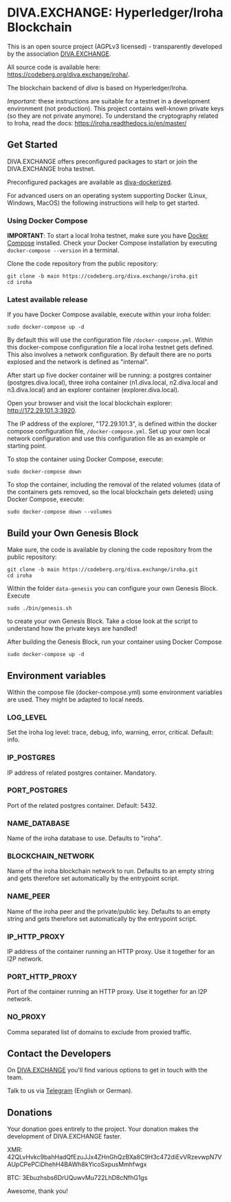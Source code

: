 # DIVA.EXCHANGE: Hyperledger/Iroha Blockchain

This is an open source project (AGPLv3 licensed) - transparently developed by the association [DIVA.EXCHANGE](https://diva.exchange).

All source code is available here: https://codeberg.org/diva.exchange/iroha/.

The blockchain backend of _diva_ is based on Hyperledger/Iroha. 

_Important:_ these instructions are suitable for a testnet in a development environment (not production). This project contains well-known private keys (so they are not private anymore). To understand the cryptography related to Iroha, read the docs: https://iroha.readthedocs.io/en/master/  

## Get Started

DIVA.EXCHANGE offers preconfigured packages to start or join the DIVA.EXCHANGE Iroha testnet.

Preconfigured packages are available as [diva-dockerized](https://codeberg.org/diva.exchange/diva-dockerized).

For advanced users on an operating system supporting Docker (Linux, Windows, MacOS) the following instructions will help to get started.

### Using Docker Compose

**IMPORTANT**: To start a local Iroha testnet, make sure you have [Docker Compose](https://docs.docker.com/compose/install/) installed. Check your Docker Compose installation by executing `docker-compose --version` in a terminal.

Clone the code repository from the public repository:
```
git clone -b main https://codeberg.org/diva.exchange/iroha.git
cd iroha
```

### Latest available release

If you have Docker Compose available, execute within your iroha folder:
```
sudo docker-compose up -d
```

By default this will use the configuration file `/docker-compose.yml`. Within this docker-compose configuration file a local iroha testnet gets defined. This also involves a network configuration. By default there are no ports explosed and the network is defined as "internal".

After start up five docker container will be running: a postgres container (postgres.diva.local), three iroha container (n1.diva.local, n2.diva.local and n3.diva.local) and an explorer container (explorer.diva.local).

Open your browser and visit the local blockchain explorer: http://172.29.101.3:3920.

The IP address of the explorer, "172.29.101.3", is defined within the docker compose configuration file, `/docker-compose.yml`. Set up your own local network configuration and use this configuration file as an example or starting point.

To stop the container using Docker Compose, execute:
```
sudo docker-compose down
```
 
To stop the container, including the removal of the related volumes (data of the containers gets removed, so the local blockchain gets deleted) using Docker Compose, execute:
```
sudo docker-compose down --volumes
```

## Build your Own Genesis Block

Make sure, the code is available by cloning the code repository from the public repository:
```
git clone -b main https://codeberg.org/diva.exchange/iroha.git
cd iroha
```

Within the folder `data-genesis` you can configure your own Genesis Block. Execute
```
sudo ./bin/genesis.sh
```
to create your own Genesis Block. Take a close look at the script to understand how the private keys are handled!

After building the Genesis Block, run your container using Docker Compose 
```
sudo docker-compose up -d
```

## Environment variables

Within the compose file (docker-compose.yml) some environment variables are used. They might be adapted to local needs.

### LOG_LEVEL
Set the iroha log level: trace, debug, info, warning, error, critical. Default: info.

### IP_POSTGRES
IP address of related postgres container. Mandatory. 

### PORT_POSTGRES
Port of the related postgres container. Default: 5432.

### NAME_DATABASE
Name of the iroha database to use. Defaults to "iroha". 

### BLOCKCHAIN_NETWORK
Name of the iroha blockchain network to run. Defaults to an empty string and gets therefore set automatically by the entrypoint script.

### NAME_PEER
Name of the iroha peer and the private/public key. Defaults to an empty string and gets therefore set automatically by the entrypoint script. 

### IP_HTTP_PROXY
IP address of the container running an HTTP proxy. Use it together for an I2P network.

### PORT_HTTP_PROXY
Port of the container running an HTTP proxy. Use it together for an I2P network.

### NO_PROXY
Comma separated list of domains to exclude from proxied traffic.

## Contact the Developers

On [DIVA.EXCHANGE](https://www.diva.exchange) you'll find various options to get in touch with the team. 

Talk to us via [Telegram](https://t.me/diva_exchange_chat_de) (English or German).

## Donations

Your donation goes entirely to the project. Your donation makes the development of DIVA.EXCHANGE faster.

XMR: 42QLvHvkc9bahHadQfEzuJJx4ZHnGhQzBXa8C9H3c472diEvVRzevwpN7VAUpCPePCiDhehH4BAWh8kYicoSxpusMmhfwgx

BTC: 3Ebuzhsbs6DrUQuwvMu722LhD8cNfhG1gs

Awesome, thank you!
